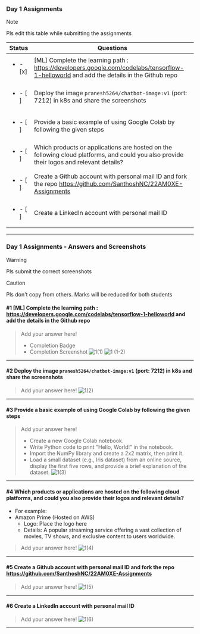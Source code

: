 ### Day 1 Assignments

> [!NOTE]
> Pls edit this table while submitting the assignments

| Status         | Questions     | 
|----------------|---------------|
| <ul><li>- [x] </li></ul> | [ML] Complete the learning path : https://developers.google.com/codelabs/tensorflow-1-helloworld and add the details in the Github repo |
| <ul><li>- [ ] </li></ul> | Deploy the image `pranesh5264/chatbot-image:v1` (port: 7212) in k8s and share the screenshots |
| <ul><li>- [ ] </li></ul> | Provide a basic example of using Google Colab by following the given steps  |
| <ul><li>- [ ] </li></ul> | Which products or applications are hosted on the following cloud platforms, and could you also provide their logos and relevant details?  |
| <ul><li>- [ ] </li></ul> | Create a Github account with personal mail ID and fork the repo https://github.com/SanthoshNC/22AM0XE-Assignments  |
| <ul><li>- [ ] </li></ul> | Create a LinkedIn account with personal mail ID  |


***

### Day 1 Assignments - Answers and Screenshots

> [!WARNING]
> Pls submit the correct screenshots



> [!CAUTION]
> Pls don't copy from others. Marks will be reduced for both students

#### #1 [ML] Complete the learning path : https://developers.google.com/codelabs/tensorflow-1-helloworld and add the details in the Github repo
> Add your answer here!
> - Completion Badge
> - Completion Screenshot
![1(1)](https://github.com/user-attachments/assets/21024f9f-43d1-4ff7-8262-0dc5f92f04eb)
![1 (1-2)](https://github.com/user-attachments/assets/e39a83a7-3608-413c-9b59-9c1550f5783c)




***

#### #2 Deploy the image `pranesh5264/chatbot-image:v1` (port: 7212) in k8s and share the screenshots
> Add your answer here!
![1(2)](https://github.com/user-attachments/assets/c1774df8-c84c-432b-a70c-f17b3fbe926f)

***

#### #3 Provide a basic example of using Google Colab by following the given steps
> Add your answer here!
> - Create a new Google Colab notebook.
> - Write Python code to print "Hello, World!" in the notebook.
> - Import the NumPy library and create a 2x2 matrix, then print it.
> - Load a small dataset (e.g., Iris dataset) from an online source, display the first five rows, and provide a brief explanation of the dataset.
![1(3)](https://github.com/user-attachments/assets/c65add98-931a-4769-ba84-b28d06dfdac0)

***

#### #4 Which products or applications are hosted on the following cloud platforms, and could you also provide their logos and relevant details? 
- For example:
- Amazon Prime (Hosted on AWS)
  - Logo: Place the logo here
  - Details: A popular streaming service offering a vast collection of movies, TV shows, and exclusive content to users worldwide.

> Add your answer here!
![1(4)](https://github.com/user-attachments/assets/a2b39928-3dca-44d4-b602-ea9de47f9a11)

***

#### #5 Create a Github account with personal mail ID and fork the repo https://github.com/SanthoshNC/22AM0XE-Assignments
> Add your answer here!
![1(5)](https://github.com/user-attachments/assets/e1924672-6813-48f3-9a99-38b63c388fee)

***

#### #6 Create a LinkedIn account with personal mail ID
> Add your answer here!
![1(6)](https://github.com/user-attachments/assets/8ffc00f5-5715-429e-a274-08ec87fdbd92)

***
